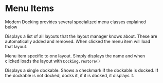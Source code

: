 # Menu Items

Modern Docking provides several specialized menu classes explained below

<procedure title="LayoutsMenu" id="LayoutsMenu">
<p>Displays a list of all layouts that the layout manager knows about. These are automatically added and removed. When clicked the menu item will load that layout.</p>
</procedure>
<procedure title="ApplicationLayoutMenuItem" id="ApplicationLayoutMenuItem">
<p>Menu item specific to one layout. Simply displays the name and when clicked loads the layout with <code>Docking.restore()</code></p>
</procedure>
<procedure title="DockableMenuItem" id="DockableMenuItem">
<p>Displays a single dockable. Shows a checkmark if the dockable is docked. If the dockable is not docked, docks it, if it is docked, it displays it.</p>
</procedure>
